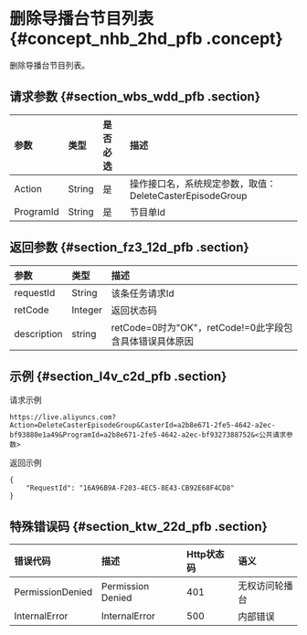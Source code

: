 # 删除导播台节目列表 {#concept_nhb_2hd_pfb .concept}

删除导播台节目列表。

## 请求参数 {#section_wbs_wdd_pfb .section}

|参数|类型|是否必选|描述|
|:-|:-|:---|:-|
|Action|String|是|操作接口名，系统规定参数，取值：DeleteCasterEpisodeGroup|
|ProgramId|String|是|节目单Id|

## 返回参数 {#section_fz3_12d_pfb .section}

|参数|类型|描述|
|:-|:-|:-|
|requestId|String|该条任务请求Id|
|retCode|Integer|返回状态码|
|description|string|retCode=0时为"OK"，retCode!=0此字段包含具体错误具体原因|

## 示例 {#section_l4v_c2d_pfb .section}

请求示例

```
https://live.aliyuncs.com?Action=DeleteCasterEpisodeGroup&CasterId=a2b8e671-2fe5-4642-a2ec-bf93880e1a49&ProgramId=a2b8e671-2fe5-4642-a2ec-bf9327388752&<公共请求参数>
```

返回示例

```
{
    "RequestId": "16A96B9A-F203-4EC5-8E43-CB92E68F4CD8"
}
```

## 特殊错误码 {#section_ktw_22d_pfb .section}

|错误代码|描述|Http状态码|语义|
|:---|:-|:------|:-|
|PermissionDenied|Permission Denied|401|无权访问轮播台|
|InternalError|InternalError|500|内部错误|

